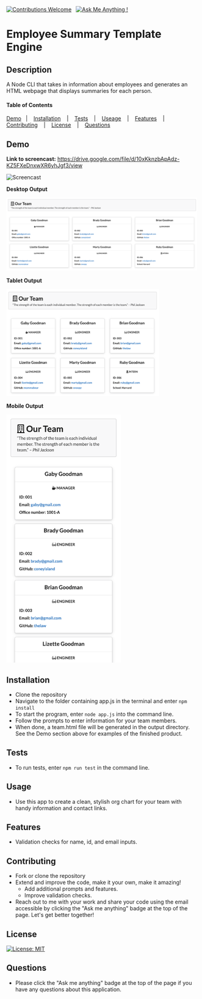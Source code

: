 [![Contributions Welcome](https://img.shields.io/badge/Contributions-Welcome-green.svg)](https://github.com/keycole)&nbsp;&nbsp;&nbsp;[![Ask Me Anything !](https://img.shields.io/badge/Ask%20me-anything-1abc9c.svg)](mailto:nicole.graiff@gmail.com)


# Employee Summary Template Engine

## Description
A Node CLI that takes in information about employees and generates an HTML webpage that displays summaries for each person.

#### Table of Contents

[Demo](#demo) &nbsp;&nbsp;| &nbsp;&nbsp; [Installation](#installation) &nbsp;&nbsp; | &nbsp;&nbsp; [Tests](#tests) &nbsp;&nbsp; | &nbsp;&nbsp; [Useage](#useage) &nbsp;&nbsp; | &nbsp;&nbsp; [Features](#features) &nbsp;&nbsp; | &nbsp;&nbsp; [Contributing](#contributing) &nbsp;&nbsp; | &nbsp;&nbsp; [License](#license) &nbsp;&nbsp; |  &nbsp;&nbsp; [Questions](#questions)

## Demo
**Link to screencast:** https://drive.google.com/file/d/10xKknzbApAdz-KZ5FXeDnxwXR6yhJgf3/view

![Screencast](assets/readmeImages/teamBuilderDemo.gif)

**Desktop Output**

<img src="assets/readmeImages/desktopScreenshot.png" alt="desktop screenshot" width="500">

**Tablet Output**

<img src="assets/readmeImages/tabletScreenshot.png" alt="tablet screenshot" width="400">

**Mobile Output**

<img src="assets/readmeImages/mobileScreenshot.png" alt="mobile screenshot" width="300">


## Installation
- Clone the repository
- Navigate to the folder containing app.js in the terminal and enter ```npm install```
- To start the program, enter ```node app.js``` into the command line.
- Follow the prompts to enter information for your team members.
- When done, a team.html file will be generated in the output directory. See the Demo section above for examples of the finished product.


## Tests
- To run tests, enter ```npm run test``` in the command line.

## Usage
- Use this app to create a clean, stylish org chart for your team with handy information and contact links.

## Features
- Validation checks for name, id, and email inputs.

## Contributing
- Fork or clone the repository
- Extend and improve the code, make it your own, make it amazing!
    - Add additional prompts and features.
    - Improve validation checks.
- Reach out to me with your work and share your code using the email accessible by clicking the "Ask me anything" badge at the top of the page. Let's get better together!

## License

[![License: MIT](https://img.shields.io/badge/License-MIT-yellow.svg)](https://opensource.org/licenses/MIT)

## Questions
- Please click the "Ask me anything" badge at the top of the page if you have any questions about this application.